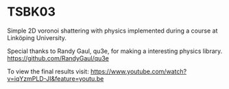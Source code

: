 # TSBK03

Simple 2D voronoi shattering with physics implemented during a course at Linköping University.

Special thanks to Randy Gaul, qu3e, for making a interesting physics library. https://github.com/RandyGaul/qu3e

To view the final results visit: https://www.youtube.com/watch?v=iqYzmPLD-JI&feature=youtu.be
